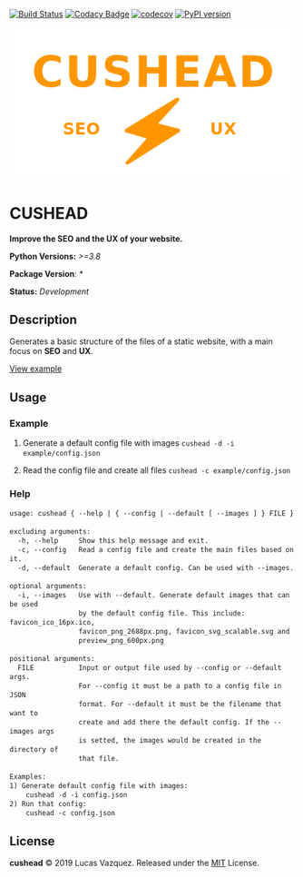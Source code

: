 [![Build Status](https://api.travis-ci.org/lucasvazq/cushead.svg?branch=master)](https://travis-ci.org/lucasvazq/cushead)
[![Codacy Badge](https://api.codacy.com/project/badge/Grade/ce412113e4144c9f9739a99a0d0b77f5)](https://app.codacy.com/app/lucasvazq/cushead?utm_source=github.com&utm_medium=referral&utm_content=lucasvazq/cushead&utm_campaign=Badge_Grade_Dashboard)
[![codecov](https://codecov.io/gh/lucasvazq/cushead/branch/master/graph/badge.svg)](https://codecov.io/gh/lucasvazq/cushead)
[![PyPI version](https://badge.fury.io/py/cushead.svg)](https://badge.fury.io/py/cushead)

<div align="center">
  <img src="./docs/logo.png" alt="cushead logo">
</div>

# CUSHEAD

**Improve the SEO and the UX of your website.**

**Python Versions:** _>=3.8_

**Package Version**: _\*_

**Status:** _Development_

## Description

Generates a basic structure of the files of a static website, with a main focus
on **SEO** and **UX**.

[View example](./docs/example/)

## Usage

### Example

1. Generate a default config file with images
   `cushead -d -i example/config.json`

2. Read the config file and create all files `cushead -c example/config.json`

### Help

```
usage: cushead { --help | { --config | --default [ --images ] } FILE }

excluding arguments:
  -h, --help     Show this help message and exit.
  -c, --config   Read a config file and create the main files based on it.
  -d, --default  Generate a default config. Can be used with --images.

optional arguments:
  -i, --images   Use with --default. Generate default images that can be used
                 by the default config file. This include: favicon_ico_16px.ico,
                 favicon_png_2688px.png, favicon_svg_scalable.svg and
                 preview_png_600px.png

positional arguments:
  FILE           Input or output file used by --config or --default args.
                 For --config it must be a path to a config file in JSON
                 format. For --default it must be the filename that want to
                 create and add there the default config. If the --images args
                 is setted, the images would be created in the directory of
                 that file.

Examples:
1) Generate default config file with images:
    cushead -d -i config.json
2) Run that config:
    cushead -c config.json
```

## License

**cushead** © 2019 Lucas Vazquez. Released under the
[MIT](http://mit-license.org/) License.
